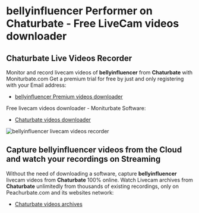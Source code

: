# bellyinfluencer Performer on Chaturbate - Free LiveCam videos downloader

## Chaturbate Live Videos Recorder

Monitor and record livecam videos of **bellyinfluencer** from **Chaturbate** with Moniturbate.com
Get a premium trial for free by just and only registering with your Email address:
* [bellyinfluencer Premium videos downloader](https://moniturbate.com/request-demo-licence-key.html)

Free livecam videos downloader - Moniturbate Software:
* [Chaturbate videos downloader](https://moniturbate.com/moniturbate-download-software.html)

![bellyinfluencer livecam videos recorder](https://peachurnet.com/templates/moniturbate-software.png)


## Capture bellyinfluencer videos from the Cloud and watch your recordings on Streaming

Without the need of downloading a software, capture **bellyinfluencer** livecam videos from **Chaturbate** 100% online.
Watch Livecam archives from **Chaturbate** unlimitedly from thousands of existing recordings, only on Peachurbate.com and its websites network:
* [Chaturbate videos archives](https://peachurnet.com/)